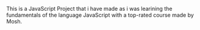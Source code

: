 This is a JavaScript Project that i have made as i was learining the fundamentals of the language JavaScript with a top-rated course made by Mosh.
